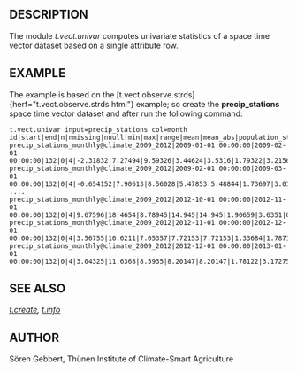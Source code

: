 ## DESCRIPTION

The module *t.vect.univar* computes univariate statistics of a space
time vector dataset based on a single attribute row.

## EXAMPLE

The example is based on the
[t.vect.observe.strds]{herf="t.vect.observe.strds.html"} example; so
create the **precip_stations** space time vector dataset and after run
the following command:

```
t.vect.univar input=precip_stations col=month
id|start|end|n|nmissing|nnull|min|max|range|mean|mean_abs|population_stddev|population_variance|population_coeff_variation|sample_stddev|sample_variance|kurtosis|skewness
precip_stations_monthly@climate_2009_2012|2009-01-01 00:00:00|2009-02-01 00:00:00|132|0|4|-2.31832|7.27494|9.59326|3.44624|3.5316|1.79322|3.21564|0.520341|1.80005|3.24019|0.484515|-0.338519
precip_stations_monthly@climate_2009_2012|2009-02-01 00:00:00|2009-03-01 00:00:00|132|0|4|-0.654152|7.90613|8.56028|5.47853|5.48844|1.73697|3.01708|0.317051|1.74359|3.04011|0.875252|-1.0632
....
precip_stations_monthly@climate_2009_2012|2012-10-01 00:00:00|2012-11-01 00:00:00|132|0|4|9.67596|18.4654|8.78945|14.945|14.945|1.90659|3.6351|0.127574|1.91386|3.66285|-0.0848967|-0.700833
precip_stations_monthly@climate_2009_2012|2012-11-01 00:00:00|2012-12-01 00:00:00|132|0|4|3.56755|10.6211|7.05357|7.72153|7.72153|1.33684|1.78715|0.173132|1.34194|1.8008|0.90434|-0.863935
precip_stations_monthly@climate_2009_2012|2012-12-01 00:00:00|2013-01-01 00:00:00|132|0|4|3.04325|11.6368|8.5935|8.20147|8.20147|1.78122|3.17275|0.217183|1.78801|3.19697|-0.177991|-0.501295
```

## SEE ALSO

*[t.create](t.create.html), [t.info](t.info.html)*

## AUTHOR

Sören Gebbert, Thünen Institute of Climate-Smart Agriculture
